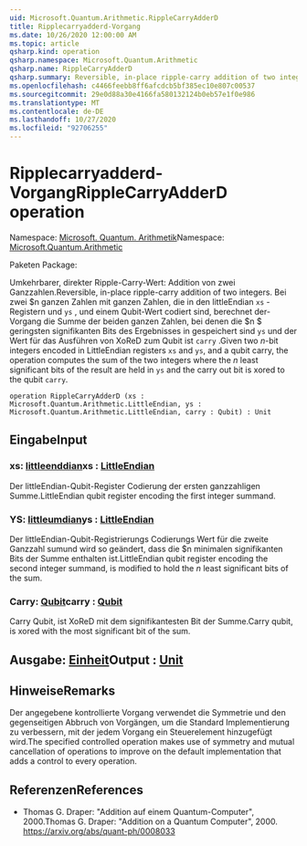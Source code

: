 ```yaml
---
uid: Microsoft.Quantum.Arithmetic.RippleCarryAdderD
title: Ripplecarryadderd-Vorgang
ms.date: 10/26/2020 12:00:00 AM
ms.topic: article
qsharp.kind: operation
qsharp.namespace: Microsoft.Quantum.Arithmetic
qsharp.name: RippleCarryAdderD
qsharp.summary: Reversible, in-place ripple-carry addition of two integers. Given two $n$-bit integers encoded in LittleEndian registers `xs` and `ys`, and a qubit carry, the operation computes the sum of the two integers where the $n$ least significant bits of the result are held in `ys` and the carry out bit is xored to the qubit `carry`.
ms.openlocfilehash: c4466feebb8ff6afcdcb5bf385ec10e807c00537
ms.sourcegitcommit: 29e0d88a30e4166fa580132124b0eb57e1f0e986
ms.translationtype: MT
ms.contentlocale: de-DE
ms.lasthandoff: 10/27/2020
ms.locfileid: "92706255"
---
```

# <a name="ripplecarryadderd-operation"></a><span data-ttu-id="f36ed-102">Ripplecarryadderd-Vorgang</span><span class="sxs-lookup"><span data-stu-id="f36ed-102">RippleCarryAdderD operation</span></span>

<span data-ttu-id="f36ed-103">Namespace: [Microsoft. Quantum. Arithmetik](xref:Microsoft.Quantum.Arithmetic)</span><span class="sxs-lookup"><span data-stu-id="f36ed-103">Namespace: [Microsoft.Quantum.Arithmetic](xref:Microsoft.Quantum.Arithmetic)</span></span>

<span data-ttu-id="f36ed-104">Paketen [](https://nuget.org/packages/)</span><span class="sxs-lookup"><span data-stu-id="f36ed-104">Package: [](https://nuget.org/packages/)</span></span>


<span data-ttu-id="f36ed-105">Umkehrbarer, direkter Ripple-Carry-Wert: Addition von zwei Ganzzahlen.</span><span class="sxs-lookup"><span data-stu-id="f36ed-105">Reversible, in-place ripple-carry addition of two integers.</span></span>
<span data-ttu-id="f36ed-106">Bei zwei $n ganzen Zahlen mit ganzen Zahlen, die in den littleEndian `xs` -Registern und `ys` , und einem Qubit-Wert codiert sind, berechnet der-Vorgang die Summe der beiden ganzen Zahlen, bei denen die $n $ geringsten signifikanten Bits des Ergebnisses in gespeichert sind `ys` und der Wert für das Ausführen von XoReD zum Qubit ist `carry` .</span><span class="sxs-lookup"><span data-stu-id="f36ed-106">Given two $n$-bit integers encoded in LittleEndian registers `xs` and `ys`, and a qubit carry, the operation computes the sum of the two integers where the $n$ least significant bits of the result are held in `ys` and the carry out bit is xored to the qubit `carry`.</span></span>

```qsharp
operation RippleCarryAdderD (xs : Microsoft.Quantum.Arithmetic.LittleEndian, ys : Microsoft.Quantum.Arithmetic.LittleEndian, carry : Qubit) : Unit
```


## <a name="input"></a><span data-ttu-id="f36ed-107">Eingabe</span><span class="sxs-lookup"><span data-stu-id="f36ed-107">Input</span></span>

### <a name="xs--littleendian"></a><span data-ttu-id="f36ed-108">xs: [littleenddian](xref:Microsoft.Quantum.Arithmetic.LittleEndian)</span><span class="sxs-lookup"><span data-stu-id="f36ed-108">xs : [LittleEndian](xref:Microsoft.Quantum.Arithmetic.LittleEndian)</span></span>

<span data-ttu-id="f36ed-109">Der littleEndian-Qubit-Register Codierung der ersten ganzzahligen Summe.</span><span class="sxs-lookup"><span data-stu-id="f36ed-109">LittleEndian qubit register encoding the first integer summand.</span></span>


### <a name="ys--littleendian"></a><span data-ttu-id="f36ed-110">YS: [littleumdian](xref:Microsoft.Quantum.Arithmetic.LittleEndian)</span><span class="sxs-lookup"><span data-stu-id="f36ed-110">ys : [LittleEndian](xref:Microsoft.Quantum.Arithmetic.LittleEndian)</span></span>

<span data-ttu-id="f36ed-111">Der littleEndian-Qubit-Registrierungs Codierungs Wert für die zweite Ganzzahl sumund wird so geändert, dass die $n minimalen signifikanten Bits der Summe enthalten ist.</span><span class="sxs-lookup"><span data-stu-id="f36ed-111">LittleEndian qubit register encoding the second integer summand, is modified to hold the $n$ least significant bits of the sum.</span></span>


### <a name="carry--qubit"></a><span data-ttu-id="f36ed-112">Carry: [Qubit](xref:microsoft.quantum.lang-ref.qubit)</span><span class="sxs-lookup"><span data-stu-id="f36ed-112">carry : [Qubit](xref:microsoft.quantum.lang-ref.qubit)</span></span>

<span data-ttu-id="f36ed-113">Carry Qubit, ist XoReD mit dem signifikantesten Bit der Summe.</span><span class="sxs-lookup"><span data-stu-id="f36ed-113">Carry qubit, is xored with the most significant bit of the sum.</span></span>



## <a name="output--unit"></a><span data-ttu-id="f36ed-114">Ausgabe: [Einheit](xref:microsoft.quantum.lang-ref.unit)</span><span class="sxs-lookup"><span data-stu-id="f36ed-114">Output : [Unit](xref:microsoft.quantum.lang-ref.unit)</span></span>



## <a name="remarks"></a><span data-ttu-id="f36ed-115">Hinweise</span><span class="sxs-lookup"><span data-stu-id="f36ed-115">Remarks</span></span>

<span data-ttu-id="f36ed-116">Der angegebene kontrollierte Vorgang verwendet die Symmetrie und den gegenseitigen Abbruch von Vorgängen, um die Standard Implementierung zu verbessern, mit der jedem Vorgang ein Steuerelement hinzugefügt wird.</span><span class="sxs-lookup"><span data-stu-id="f36ed-116">The specified controlled operation makes use of symmetry and mutual cancellation of operations to improve on the default implementation that adds a control to every operation.</span></span>

## <a name="references"></a><span data-ttu-id="f36ed-117">Referenzen</span><span class="sxs-lookup"><span data-stu-id="f36ed-117">References</span></span>

- <span data-ttu-id="f36ed-118">Thomas G. Draper: "Addition auf einem Quantum-Computer", 2000.</span><span class="sxs-lookup"><span data-stu-id="f36ed-118">Thomas G. Draper: "Addition on a Quantum Computer", 2000.</span></span>
  https://arxiv.org/abs/quant-ph/0008033